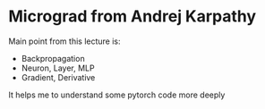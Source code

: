 # Micrograd from Andrej Karpathy

Main point from this lecture is:
- Backpropagation
- Neuron, Layer, MLP
- Gradient, Derivative

It helps me to understand some pytorch code more deeply